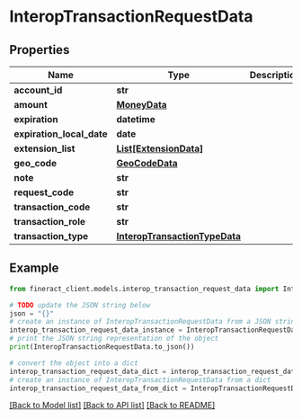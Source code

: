 # InteropTransactionRequestData


## Properties

Name | Type | Description | Notes
------------ | ------------- | ------------- | -------------
**account_id** | **str** |  | 
**amount** | [**MoneyData**](MoneyData.md) |  | 
**expiration** | **datetime** |  | [optional] 
**expiration_local_date** | **date** |  | [optional] 
**extension_list** | [**List[ExtensionData]**](ExtensionData.md) |  | [optional] 
**geo_code** | [**GeoCodeData**](GeoCodeData.md) |  | [optional] 
**note** | **str** |  | [optional] 
**request_code** | **str** |  | [optional] 
**transaction_code** | **str** |  | 
**transaction_role** | **str** |  | 
**transaction_type** | [**InteropTransactionTypeData**](InteropTransactionTypeData.md) |  | [optional] 

## Example

```python
from fineract_client.models.interop_transaction_request_data import InteropTransactionRequestData

# TODO update the JSON string below
json = "{}"
# create an instance of InteropTransactionRequestData from a JSON string
interop_transaction_request_data_instance = InteropTransactionRequestData.from_json(json)
# print the JSON string representation of the object
print(InteropTransactionRequestData.to_json())

# convert the object into a dict
interop_transaction_request_data_dict = interop_transaction_request_data_instance.to_dict()
# create an instance of InteropTransactionRequestData from a dict
interop_transaction_request_data_from_dict = InteropTransactionRequestData.from_dict(interop_transaction_request_data_dict)
```
[[Back to Model list]](../README.md#documentation-for-models) [[Back to API list]](../README.md#documentation-for-api-endpoints) [[Back to README]](../README.md)


